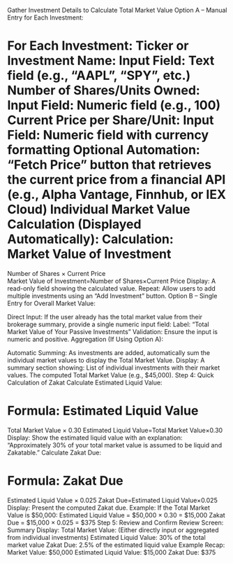 Gather Investment Details to Calculate Total Market Value
Option A – Manual Entry for Each Investment:

For Each Investment:
Ticker or Investment Name:
Input Field: Text field (e.g., “AAPL”, “SPY”, etc.)
Number of Shares/Units Owned:
Input Field: Numeric field (e.g., 100)
Current Price per Share/Unit:
Input Field: Numeric field with currency formatting
Optional Automation:
“Fetch Price” button that retrieves the current price from a financial API (e.g., Alpha Vantage, Finnhub, or IEX Cloud)
Individual Market Value Calculation (Displayed Automatically):
Calculation:
Market Value of Investment
=
Number of Shares
×
Current Price
Market Value of Investment=Number of Shares×Current Price
Display: A read-only field showing the calculated value.
Repeat:
Allow users to add multiple investments using an “Add Investment” button.
Option B – Single Entry for Overall Market Value:

Direct Input:
If the user already has the total market value from their brokerage summary, provide a single numeric input field:
Label: “Total Market Value of Your Passive Investments”
Validation: Ensure the input is numeric and positive.
Aggregation (If Using Option A):

Automatic Summing:
As investments are added, automatically sum the individual market values to display the Total Market Value.
Display:
A summary section showing:
List of individual investments with their market values.
The computed Total Market Value (e.g., $45,000).
Step 4: Quick Calculation of Zakat
Calculate Estimated Liquid Value:

Formula:
Estimated Liquid Value
=
Total Market Value
×
0.30
Estimated Liquid Value=Total Market Value×0.30
Display:
Show the estimated liquid value with an explanation:
“Approximately 30% of your total market value is assumed to be liquid and Zakatable.”
Calculate Zakat Due:

Formula:
Zakat Due
=
Estimated Liquid Value
×
0.025
Zakat Due=Estimated Liquid Value×0.025
Display:
Present the computed Zakat due.
Example:
If the Total Market Value is $50,000:
Estimated Liquid Value = $50,000 × 0.30 = $15,000
Zakat Due = $15,000 × 0.025 = $375
Step 5: Review and Confirm
Review Screen:
Summary Display:
Total Market Value: (Either directly input or aggregated from individual investments)
Estimated Liquid Value: 30% of the total market value
Zakat Due: 2.5% of the estimated liquid value
Example Recap:
Market Value: $50,000
Estimated Liquid Value: $15,000
Zakat Due: $375